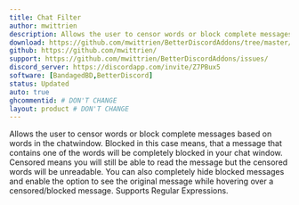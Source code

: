 ```yaml
---
title: Chat Filter
author: mwittrien
description: Allows the user to censor words or block complete messages based on words in the chatwindow.
download: https://github.com/mwittrien/BetterDiscordAddons/tree/master/Plugins/ChatFilter
github: https://github.com/mwittrien/
support: https://github.com/mwittrien/BetterDiscordAddons/issues/
discord_server: https://discordapp.com/invite/Z7PBux5
software: [BandagedBD,BetterDiscord]
status: Updated
auto: true
ghcommentid: # DON'T CHANGE
layout: product # DON'T CHANGE
---
```

Allows the user to censor words or block complete messages based on words in the chatwindow. Blocked in this case means, that a message that contains one of the words will be completely blocked in your chat window. Censored means you will still be able to read the message but the censored words will be unreadable. You can also completely hide blocked messages and enable the option to see the original message while hovering over a censored/blocked message. Supports Regular Expressions.
